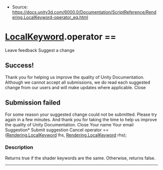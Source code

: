 * Source: https://docs.unity3d.com/6000.0/Documentation/ScriptReference/Rendering.LocalKeyword-operator_eq.html

#  [LocalKeyword](https://docs.unity3d.com/6000.0/Documentation/ScriptReference/Rendering.LocalKeyword.html).operator ==
Leave feedback
Suggest a change
## Success!
Thank you for helping us improve the quality of Unity Documentation. Although we cannot accept all submissions, we do read each suggested change from our users and will make updates where applicable.
Close
## Submission failed
For some reason your suggested change could not be submitted. Please <a>try again</a> in a few minutes. And thank you for taking the time to help us improve the quality of Unity Documentation.
Close
Your name Your email Suggestion* Submit suggestion
Cancel
operator ==([Rendering.LocalKeyword](https://docs.unity3d.com/6000.0/Documentation/ScriptReference/Rendering.LocalKeyword.html) lhs, [Rendering.LocalKeyword](https://docs.unity3d.com/6000.0/Documentation/ScriptReference/Rendering.LocalKeyword.html) rhs); 
### Description
Returns true if the shader keywords are the same. Otherwise, returns false.
* * *
